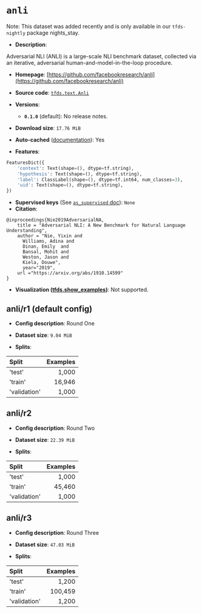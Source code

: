 <div itemscope itemtype="http://schema.org/Dataset">
  <div itemscope itemprop="includedInDataCatalog" itemtype="http://schema.org/DataCatalog">
    <meta itemprop="name" content="TensorFlow Datasets" />
  </div>

  <meta itemprop="name" content="anli" />
  <meta itemprop="description" content="Adversarial NLI (ANLI) is a large-scale NLI benchmark dataset, collected via an&#10;iterative, adversarial human-and-model-in-the-loop procedure.&#10;&#10;To use this dataset:&#10;&#10;```python&#10;import tensorflow_datasets as tfds&#10;&#10;ds = tfds.load(&#x27;anli&#x27;, split=&#x27;train&#x27;)&#10;for ex in ds.take(4):&#10;  print(ex)&#10;```&#10;&#10;See [the guide](https://www.tensorflow.org/datasets/overview) for more&#10;informations on [tensorflow_datasets](https://www.tensorflow.org/datasets).&#10;&#10;" />
  <meta itemprop="url" content="https://www.tensorflow.org/datasets/catalog/anli" />
  <meta itemprop="sameAs" content="https://github.com/facebookresearch/anli" />
  <meta itemprop="citation" content="@inproceedings{Nie2019AdversarialNA,&#10;    title = &quot;Adversarial NLI: A New Benchmark for Natural Language Understanding&quot;,&#10;    author = &quot;Nie, Yixin and&#10;      Williams, Adina and&#10;      Dinan, Emily  and&#10;      Bansal, Mohit and&#10;      Weston, Jason and&#10;      Kiela, Douwe&quot;,&#10;      year=&quot;2019&quot;,&#10;    url =&quot;https://arxiv.org/abs/1910.14599&quot;&#10;}" />
</div>

# `anli`

Note: This dataset was added recently and is only available in our
`tfds-nightly` package
<span class="material-icons" title="Available only in the tfds-nightly package">nights_stay</span>.

*   **Description**:

Adversarial NLI (ANLI) is a large-scale NLI benchmark dataset, collected via an
iterative, adversarial human-and-model-in-the-loop procedure.

*   **Homepage**:
    [https://github.com/facebookresearch/anli](https://github.com/facebookresearch/anli)

*   **Source code**:
    [`tfds.text.Anli`](https://github.com/tensorflow/datasets/tree/master/tensorflow_datasets/text/anli.py)

*   **Versions**:

    *   **`0.1.0`** (default): No release notes.

*   **Download size**: `17.76 MiB`

*   **Auto-cached**
    ([documentation](https://www.tensorflow.org/datasets/performances#auto-caching)):
    Yes

*   **Features**:

```python
FeaturesDict({
    'context': Text(shape=(), dtype=tf.string),
    'hypothesis': Text(shape=(), dtype=tf.string),
    'label': ClassLabel(shape=(), dtype=tf.int64, num_classes=3),
    'uid': Text(shape=(), dtype=tf.string),
})
```

*   **Supervised keys** (See
    [`as_supervised` doc](https://www.tensorflow.org/datasets/api_docs/python/tfds/load#args)):
    `None`
*   **Citation**:

```
@inproceedings{Nie2019AdversarialNA,
    title = "Adversarial NLI: A New Benchmark for Natural Language Understanding",
    author = "Nie, Yixin and
      Williams, Adina and
      Dinan, Emily  and
      Bansal, Mohit and
      Weston, Jason and
      Kiela, Douwe",
      year="2019",
    url ="https://arxiv.org/abs/1910.14599"
}
```

*   **Visualization
    ([tfds.show_examples](https://www.tensorflow.org/datasets/api_docs/python/tfds/visualization/show_examples))**:
    Not supported.

## anli/r1 (default config)

*   **Config description**: Round One

*   **Dataset size**: `9.04 MiB`

*   **Splits**:

Split        | Examples
:----------- | -------:
'test'       | 1,000
'train'      | 16,946
'validation' | 1,000

## anli/r2

*   **Config description**: Round Two

*   **Dataset size**: `22.39 MiB`

*   **Splits**:

Split        | Examples
:----------- | -------:
'test'       | 1,000
'train'      | 45,460
'validation' | 1,000

## anli/r3

*   **Config description**: Round Three

*   **Dataset size**: `47.03 MiB`

*   **Splits**:

Split        | Examples
:----------- | -------:
'test'       | 1,200
'train'      | 100,459
'validation' | 1,200
